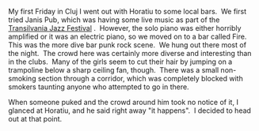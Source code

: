 My first Friday in Cluj I went out with Horatiu to some local bars.  We first tried Janis Pub, which was having some live music as part of the [Transilvania Jazz Festival](http://www.transilvaniajazzfestival.ro/) .  However, the solo piano was either horribly amplified or it was an electric piano, so we moved on to a bar called Fire.  This was the more dive bar punk rock scene.  We hung out there most of the night.  The crowd here was certainly more diverse and interesting than in the clubs.  Many of the girls seem to cut their hair by jumping on a trampoline below a sharp ceiling fan, though.  There was a small non-smoking section through a corridor, which was completely blocked with smokers taunting anyone who attempted to go in there.

When someone puked and the crowd around him took no notice of it, I glanced at Horatiu, and he said right away "it happens".  I decided to head out at that point.